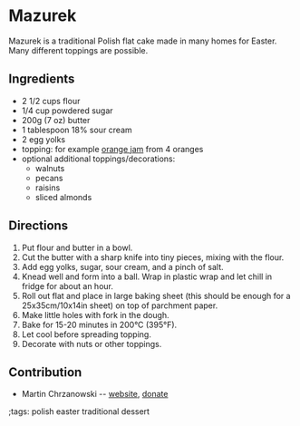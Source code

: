 # Mazurek

Mazurek is a traditional Polish flat cake made in many homes for Easter. Many
different toppings are possible.

## Ingredients

* 2 1/2 cups flour
* 1/4 cup powdered sugar
* 200g (7 oz) butter
* 1 tablespoon 18% sour cream
* 2 egg yolks
* topping: for example [orange jam](orange-jam.html) from 4 oranges
* optional additional toppings/decorations:
    * walnuts
    * pecans
    * raisins
    * sliced almonds

## Directions

1. Put flour and butter in a bowl.
2. Cut the butter with a sharp knife into tiny pieces, mixing with the flour.
3. Add egg yolks, sugar, sour cream, and a pinch of salt.
4. Knead well and form into a ball. Wrap in plastic wrap and let chill in fridge
   for about an hour.
5. Roll out flat and place in large baking sheet (this should be enough for a
   25x35cm/10x14in sheet) on top of parchment paper.
6. Make little holes with fork in the dough.
7. Bake for 15-20 minutes in 200°C (395°F).
8. Let cool before spreading topping.
9. Decorate with nuts or other toppings.

## Contribution

- Martin Chrzanowski -- [website](https://m-chrzan.xyz), [donate](https://m-chrzan.xyz/crypto.html)

;tags: polish easter traditional dessert
